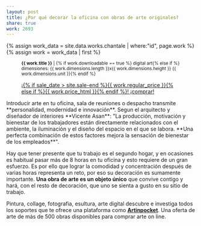```yaml
---
layout: post
title: ¿Por qué decorar la oficina con obras de arte originales?
share: true
work: 2693
---
```


{% assign work_data = site.data.works.chantale | where:"id", page.work %}
{% assign work = work_data | first %}
<figure class="text-center">
	<div class="padding-artwork-container">
		<div class="embed-container embed-container_16-9">
			<core-image sizing="cover" class="core-image-size" preload fade src="{{ work.featured_src }}"></core-image>	
		</div>
	</div>
	<figcaption>
		<p><small><strong>{{ work.title }}</strong> | {% if work.downloadable == true %} digital art{% else if %} dimensiones: {{ work.dimensions.length }}x{{ work.dimensions.height }} {{ work.dimensions.unit }}{% endif %}</small></p>
		<p><a href="{{ work.permalink }}" class="btn btn-primary btn-lg">¡{% if sale_date > site.sale-end %}{{ work.regular_price }}{% else if %}{{ work.price_html }}{% endif %}! ¡comprar! <i class="fa fa-credit-card"></i></a></p>
	</figcaption>
</figure>
Introducir arte en tu oficina, sala de reuniones o despacho transmite **personalidad, modernidad e innovación**. Segun el arquitecto y diseñador de interiores **Vicente Asan**: "La producción, motivación y bienestar de los trabajadores están directamente relacionados con el ambiente, la iluminación y el diseño del espacio en el que se labora. **Una perfecta combinación de estos factores mejora la sensación de bienestar de los empleados**".

Hay que tener presente que tu trabajo es el segundo hogar, y en ocasiones es habitual pasar más de 8 horas en tu oficina y esto requiere de un gran esfuerzo. Es por ello que lograr la comodidad y concentración después de varias horas representa un reto, por eso su decoración es sumamente importante. **Una obra de arte es un objeto único** que convive contigo y hará, con el resto de decoración, que uno se sienta a gusto en su sitio de trabajo.

Pintura, collage, fotografia, esultura, arte digital descubre e investiga todos los soportes que te ofrece una plataforma como **[Artinpocket](http://www.artinpocekt.cat/)**. Una oferta de arte de más de 500 obras disponibles para comprar arte on line.